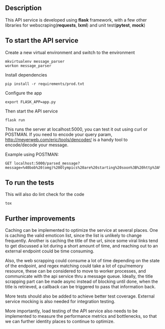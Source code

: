 ## Description

This API service is developed using **flask** framework, with a few other libraries for webscraping(**requests**, **lxml**)
and unit test(**pytest**, **mock**)

## To start the API service

Create a new virtual environment and switch to the environment
```
mkvirtualenv message_parser
workon message_parser
```

Install dependencies
```
pip install -r requirements/prod.txt
```

Configure the app
```
export FLASK_APP=app.py
```

Then start the API service
```
flask run
```
This runs the server at localhost:5000, you can test it out using curl or POSTMAN.
If you need to encode your query param, http://meyerweb.com/eric/tools/dencoder/ is
a handy tool to encode/decode your message.

Example using POSTMAN:
```
GET localhost:5000/parsed_message?message=%40bob%20(omg)%20Olympics%20are%20starting%20soon%3B%20http%3A%2F%2Fwww.nbcolympics.com
```

## To run the tests

This will also do lint check for the code
```
tox
```

## Further improvements

Caching can be implemented to optimize the service at several places.
One is caching the valid emoticon list, since the list is unlikely to change frequently.
Another is caching the title of the url, since some viral links tend to get discussed a lot
during a short amount of time, and reaching out to an external endpoint could be time consuming.

Also, the web scrapping could consume a lot of time depending on the state of the endpoint, and
regex matching could take a lot of cpu/memory resource, these can be considered to move to worker
processes, and communicate with the api service thru a message queue. Ideally, the title scrapping
part can be made async instead of blocking until done, when the title is retrieved, a callback can
be triggered to pass that information back.

More tests should also be added to achieve better test coverage. External service mocking is also
needed for integration testing.

More importantly, load testing of the API service also needs to be implemented to measure the performance
metrics and bottlenecks, so that we can further identity places to continue to optimize.
